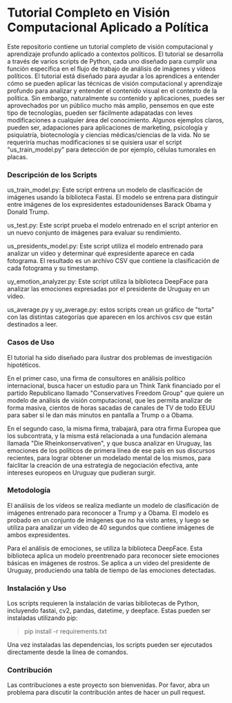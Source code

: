 # Tutorial Completo en Visión Computacional Aplicado a Política

Este repositorio contiene un tutorial completo de visión computacional y aprendizaje profundo aplicado a contextos políticos. El tutorial se desarrolla a través de varios scripts de Python, cada uno diseñado para cumplir una función específica en el flujo de trabajo de análisis de imágenes y vídeos políticos. El tutorial está diseñado para ayudar a los aprendices a entender cómo se pueden aplicar las técnicas de visión computacional y aprendizaje profundo para analizar y entender el contenido visual en el contexto de la política.
Sin embargo, naturalmente su contenido y aplicaciones, puedes ser aprovechados por un público mucho más amplio, pensemos en que este tipo de tecnologías, pueden ser fácilmente adapatadas con leves modificaciones a cualquier área del conocimiento.
Algunos ejemplos claros, pueden ser, adapaciones para aplicaciones de marketing, psicología y psiquiatría, biotecnología y ciencias médicas/ciencias de la vida. No se requeriría muchas modificaciones si se quisiera usar el script "us_train_model.py" para detección de por ejemplo, células tumorales en placas.

### Descripción de los Scripts
us_train_model.py: Este script entrena un modelo de clasificación de imágenes usando la biblioteca Fastai. El modelo se entrena para distinguir entre imágenes de los expresidentes estadounidenses Barack Obama y Donald Trump.

us_test.py: Este script prueba el modelo entrenado en el script anterior en un nuevo conjunto de imágenes para evaluar su rendimiento.

us_presidents_model.py: Este script utiliza el modelo entrenado para analizar un vídeo y determinar qué expresidente aparece en cada fotograma. El resultado es un archivo CSV que contiene la clasificación de cada fotograma y su timestamp.

uy_emotion_analyzer.py: Este script utiliza la biblioteca DeepFace para analizar las emociones expresadas por el presidente de Uruguay en un vídeo.

us_average.py y uy_average.py: estos scripts crean un gráfico de "torta" con las distintas categorías que aparecen en los archivos csv que están destinados a leer.

### Casos de Uso
El tutorial ha sido diseñado para ilustrar dos problemas de investigación hipotéticos.

En el primer caso, una firma de consultores en análisis político internacional, busca hacer un estudio para un Think Tank financiado por el partido Republicano llamado "Conservatives Freedom Group" que quiere un modelo de análisis de visión computacional, que les permita analizar de forma masiva, cientos de horas sacadas de canales de TV de todo EEUU para saber si le dan más minutos en pantalla a Trump o a Obama.

En el segundo caso, la misma firma, trabajará, para otra firma Europea que los subcontrata, y la misma está relacionada a una fundación alemana llamada "Die Rheinkonservativen", y que busca analizar en Uruguay, las emociones de los políticos de primera línea de ese país en sus discursos recientes, para lograr obtener un modelado mental de los mismos, para faiclitar la creación de una estrategia de negociación efectiva, ante intereses europeos en Uruguay que pudieran surgir.

### Metodología
El análisis de los vídeos se realiza mediante un modelo de clasificación de imágenes entrenado para reconocer a Trump y a Obama. El modelo es probado en un conjunto de imágenes que no ha visto antes, y luego se utiliza para analizar un vídeo de 40 segundos que contiene imágenes de ambos expresidentes.

Para el análisis de emociones, se utiliza la biblioteca DeepFace. Esta biblioteca aplica un modelo preentrenado para reconocer siete emociones básicas en imágenes de rostros. Se aplica a un vídeo del presidente de Uruguay, produciendo una tabla de tiempo de las emociones detectadas.

### Instalación y Uso
Los scripts requieren la instalación de varias bibliotecas de Python, incluyendo fastai, cv2, pandas, datetime, y deepface. Estas pueden ser instaladas utilizando pip:

>pip install -r requirements.txt

Una vez instaladas las dependencias, los scripts pueden ser ejecutados directamente desde la línea de comandos.

### Contribución
Las contribuciones a este proyecto son bienvenidas. Por favor, abra un problema para discutir la contribución antes de hacer un pull request.